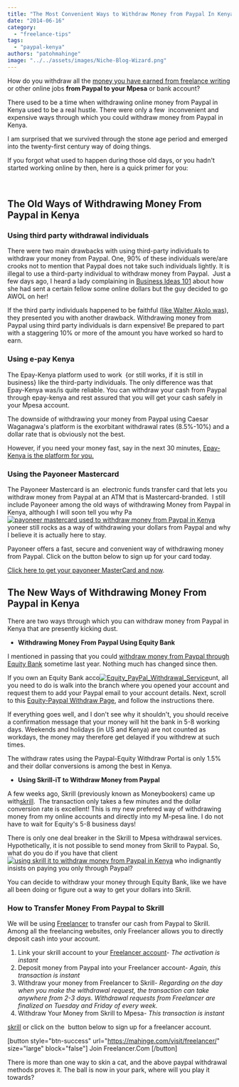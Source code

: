 ```yaml
---
title: "The Most Convenient Ways to Withdraw Money from Paypal In Kenya"
date: "2014-06-16"
category: 
  - "freelance-tips"
tags: 
  - "paypal-kenya"
authors: "patohmahinge"
image: "../../assets/images/Niche-Blog-Wizard.png"
---
```


How do you withdraw all the [money you have earned from freelance writing](https://mahinge.com/can-make-money-freelancing-kenya/ "freelance writing jobs") or other online jobs **from Paypal to your Mpesa** or bank account?

There used to be a time when withdrawing online money from Paypal in Kenya used to be a real hustle. There were only a few  inconvenient and expensive ways through which you could withdraw money from Paypal in Kenya.

I am surprised that we survived through the stone age period and emerged into the twenty-first century way of doing things.

If you forgot what used to happen during those old days, or you hadn't started working online by then, here is a quick primer for you:

 

## The Old Ways of Withdrawing Money From Paypal in Kenya

### **Using third party withdrawal individuals**

There were two main drawbacks with using third-party individuals to withdraw your money from Paypal. One, 90% of these individuals were/are crooks not to mention that Paypal does not take such individuals lightly. It is illegal to use a third-party individual to withdraw money from Paypal.  Just a few days ago, I heard a lady complaining in [Business Ideas 101](https://mahinge.com/wp-content/uploads/2014/06/businessideas101 "Business Ideas 101") about how she had sent a certain fellow some online dollars but the guy decided to go AWOL on her!

If the third party individuals happened to be faithful ([like Walter Akolo was](http://kenyanpridespot.com/walter-akolo-paypal-mpesa-investors-scandal/ "investing in forex")), they presented you with another drawback. Withdrawing money from Paypal using third party individuals is darn expensive! Be prepared to part with a staggering 10% or more of the amount you have worked so hard to earn.

### **Using e-pay Kenya**

The Epay-Kenya platform used to work  {or still works, if it is still in business} like the third-party individuals. The only difference was that Epay-Kenya was/is quite reliable. You can withdraw your cash from Paypal through epay-kenya and rest assured that you will get your cash safely in your Mpesa account.

The downside of withdrawing your money from Paypal using Caesar Waganagwa's platform is the exorbitant withdrawal rates (8.5%-10%) and a dollar rate that is obviously not the best.

However, if you need your money fast, say in the next 30 minutes, [Epay-Kenya is the platform for you.](https://mahinge.com/visit/epay-kenya "epay-kenya")

### **Using the Payoneer Mastercard**

The Payoneer Mastercard is an  electronic funds transfer card that lets you withdraw money from Paypal at an ATM that is Mastercard-branded.  I still include Payoneer among the old ways of withdrawing Money from Paypal in Kenya, although I will soon tell you why Pa[![payoneer mastercard used to withdraw money from Paypal in Kenya](images/payoneer-mastercard.jpg)](https://mahinge.com/wp-content/uploads/2014/06/payoneer-mastercard.jpg)yoneer still rocks as a way of withdrawing your dollars from Paypal and why I believe it is actually here to stay.

Payoneer offers a fast, secure and convenient way of withdrawing money from Paypal. Click on the button below to sign up for your card today.

[Click here to get your payoneer MasterCard and now](https://mahinge.com/visit/payoneer "Payoneer").

## **The New Ways of Withdrawing Money From Paypal in Kenya**

There are two ways through which you can withdraw money from Paypal in Kenya that are presently kicking dust.

- **Withdrawing Money From Paypal Using Equity Bank**

I mentioned in passing that you could [withdraw money from Paypal through Equity Bank](https://mahinge.com/2013-was-a-good-year-for-freelancers-in-kenya-2014-will-even-be-better/) sometime last year. Nothing much has changed since then.

If you own an Equity Bank acco[![Equity_PayPal_Withdrawal_Service](images/Equity_PayPal_Withdrawal_Service-300x201.png)](https://mahinge.com/wp-content/uploads/2014/06/Equity_PayPal_Withdrawal_Service.png)unt, all you need to do is walk into the branch where you opened your account and request them to add your Paypal email to your account details. Next, scroll to this [Equity-Paypal Withdraw Page](https://epal.equitybankgroup.com/paypal/pages/paypal_withdraw_service.html), and follow the instructions there.

If everything goes well, and I don't see why it shouldn't, you should receive a confirmation message that your money will hit the bank in 5-8 working days. Weekends and holidays (in US and Kenya) are not counted as workdays, the money may therefore get delayed if you withdrew at such times.

The withdraw rates using the Paypal-Equity Withdraw Portal is only 1.5% and their dollar conversions is among the best in Kenya.

- **Using Skrill-iT to Withdraw Money from Paypal**

A few weeks ago, Skrill (previously known as Moneybookers) came up with[skrill](https://mahinge.com/visit/skrill).  The transaction only takes a few minutes and the dollar conversion rate is excellent! This is my new prefered way of withdrawing money from my online accounts and directly into my M-pesa line. I do not have to wait for Equity's 5-8 business days!

There is only one deal breaker in the Skrill to Mpesa withdrawal services. Hypothetically, it is not possible to send money from Skrill to Paypal. So, what do you do if you have that client[![using skrill it to withdraw money from Paypal in Kenya](images/using-skrill-it-to-withdraw-money-from-Paypal-in-Kenya-300x113.png)](https://mahinge.com/wp-content/uploads/2014/06/using-skrill-it-to-withdraw-money-from-Paypal-in-Kenya.png) who indignantly insists on paying you only through Paypal?

You can decide to withdraw your money through Equity Bank, like we have all been doing or figure out a way to get your dollars into Skrill.

### How to Transfer Money From Paypal to Skrill

We will be using [Freelancer](https://mahinge.com/visit/freelancer/ "freelancer") to transfer our cash from Paypal to Skrill. Among all the freelancing websites, only Freelancer allows you to directly deposit cash into your account.

1. Link your skrill account to your [Freelancer account](https://mahinge.com/visit/freelancer/ "freelancer.com account")\- _The activation is instant_
2. Deposit money from Paypal into your Freelancer account- _Again, this transaction is instant_
3. Withdraw your money from Freelancer to Skrill- _Regarding on the day when you make the withdrawal request, the transaction can take anywhere from 2-3 days. Withdrawal requests from Freelancer are finalized on Tuesday and Friday of every week._
4. Withdraw Your Money from Skrill to Mpesa- _This transaction is instant_

[skrill](https://mahinge.com/visit/skrill) or click on the  button below to sign up for a freelancer account.

\[button style="btn-success" url="https://mahinge.com/visit/freelancer/" size="large" block="false"\] Join Freelancer.Com \[/button\]

There is more than one way to skin a cat, and the above paypal withdrawal methods proves it. The ball is now in your park, where will you play it towards?
